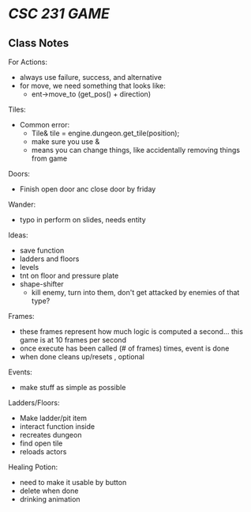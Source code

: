 # *CSC 231 GAME*
## Class Notes

For Actions: 
* always use failure, success, and alternative
* for move, we need something that looks like:
  * ent->move_to (get_pos() + direction)

Tiles:
* Common error: 
  * Tile& tile = engine.dungeon.get_tile(position);
  * make sure you use & 
  * means you can change things, like accidentally removing things from game

Doors: 
* Finish open door anc close door by friday 

Wander: 
* typo in perform on slides, needs entity

Ideas: 
* save function
* ladders and floors
* levels
* tnt on floor and pressure plate
* shape-shifter
  * kill enemy, turn into them, don't get attacked by enemies of that type? 

Frames:
* these frames represent how much logic is computed a second... this game is at 10 frames per second
* once execute has been called (# of frames) times, event is done
* when done cleans up/resets , optional 

Events: 
* make stuff as simple as possible

Ladders/Floors:
* Make ladder/pit item 
* interact function inside 
* recreates dungeon
* find open tile 
* reloads actors 

Healing Potion: 
* need to make it usable by button 
* delete when done 
* drinking animation
